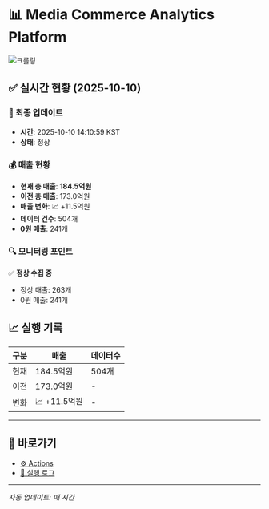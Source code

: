 # 📊 Media Commerce Analytics Platform

![크롤링](https://img.shields.io/badge/크롤링-정상-green)

## ✅ 실시간 현황 (2025-10-10)

### 📍 최종 업데이트
- **시간**: 2025-10-10 14:10:59 KST
- **상태**: 정상

### 💰 매출 현황
- **현재 총 매출**: **184.5억원**
- **이전 총 매출**: 173.0억원
- **매출 변화**: 📈 +11.5억원
- **데이터 건수**: 504개
- **0원 매출**: 241개

### 🔍 모니터링 포인트

✅ **정상 수집 중**
- 정상 매출: 263개
- 0원 매출: 241개


## 📈 실행 기록

| 구분 | 매출 | 데이터수 |
|------|------|----------|
| 현재 | 184.5억원 | 504개 |
| 이전 | 173.0억원 | - |
| 변화 | 📈 +11.5억원 | - |

---

## 🔗 바로가기

- [⚙️ Actions](../../actions)
- [📝 실행 로그](../../actions/workflows/daily_scraping.yml)

---

*자동 업데이트: 매 시간*
